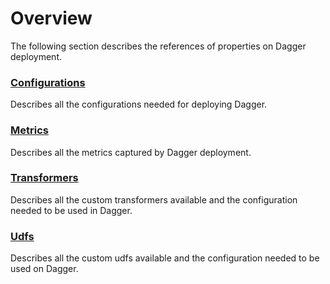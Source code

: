 # Overview

The following section describes the references of properties on Dagger deployment.

### [Configurations](../reference/configuration.md)

Describes all the configurations needed for deploying Dagger.

### [Metrics](../reference/metrics.md)

Describes all the metrics captured by Dagger deployment.

### [Transformers](../reference/transformers.md)

Describes all the custom transformers available and the configuration needed to be used in Dagger.

### [Udfs](../reference/udfs.md)

Describes all the custom udfs available and the configuration needed to be used on Dagger.
